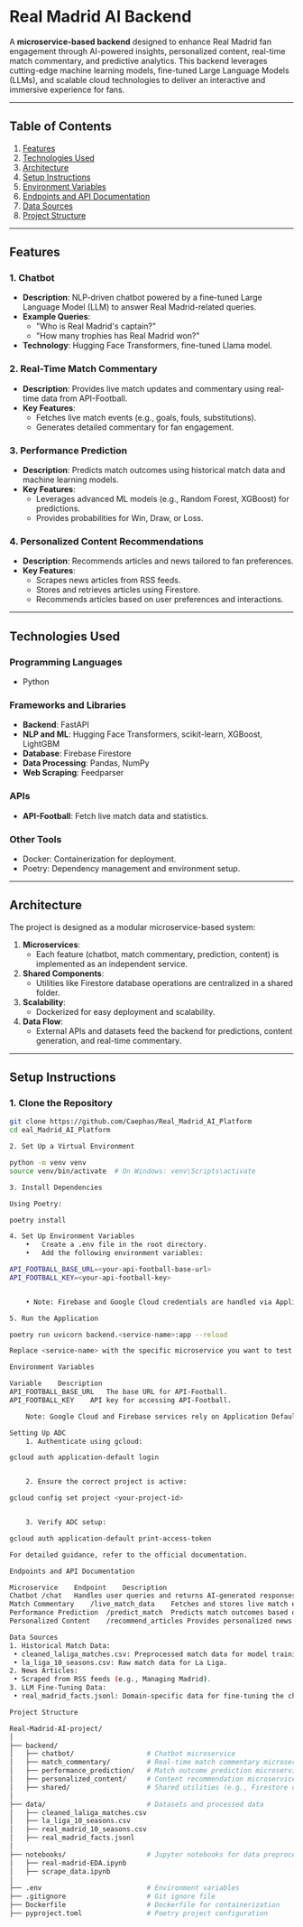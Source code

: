 # **Real Madrid AI Backend**

A **microservice-based backend** designed to enhance Real Madrid fan engagement through AI-powered insights, personalized content, real-time match commentary, and predictive analytics. This backend leverages cutting-edge machine learning models, fine-tuned Large Language Models (LLMs), and scalable cloud technologies to deliver an interactive and immersive experience for fans.

---

## **Table of Contents**
1. [Features](#features)
2. [Technologies Used](#technologies-used)
3. [Architecture](#architecture)
4. [Setup Instructions](#setup-instructions)
5. [Environment Variables](#environment-variables)
6. [Endpoints and API Documentation](#endpoints-and-api-documentation)
7. [Data Sources](#data-sources)
8. [Project Structure](#project-structure)

---

## **Features**

### 1. **Chatbot**
- **Description**: NLP-driven chatbot powered by a fine-tuned Large Language Model (LLM) to answer Real Madrid-related queries.
- **Example Queries**:
  - "Who is Real Madrid's captain?"
  - "How many trophies has Real Madrid won?"
- **Technology**: Hugging Face Transformers, fine-tuned Llama model.

### 2. **Real-Time Match Commentary**
- **Description**: Provides live match updates and commentary using real-time data from API-Football.
- **Key Features**:
  - Fetches live match events (e.g., goals, fouls, substitutions).
  - Generates detailed commentary for fan engagement.

### 3. **Performance Prediction**
- **Description**: Predicts match outcomes using historical match data and machine learning models.
- **Key Features**:
  - Leverages advanced ML models (e.g., Random Forest, XGBoost) for predictions.
  - Provides probabilities for Win, Draw, or Loss.

### 4. **Personalized Content Recommendations**
- **Description**: Recommends articles and news tailored to fan preferences.
- **Key Features**:
  - Scrapes news articles from RSS feeds.
  - Stores and retrieves articles using Firestore.
  - Recommends articles based on user preferences and interactions.

---

## **Technologies Used**

### **Programming Languages**
- Python

### **Frameworks and Libraries**
- **Backend**: FastAPI
- **NLP and ML**: Hugging Face Transformers, scikit-learn, XGBoost, LightGBM
- **Database**: Firebase Firestore
- **Data Processing**: Pandas, NumPy
- **Web Scraping**: Feedparser

### **APIs**
- **API-Football**: Fetch live match data and statistics.

### **Other Tools**
- Docker: Containerization for deployment.
- Poetry: Dependency management and environment setup.

---

## **Architecture**

The project is designed as a modular microservice-based system:

1. **Microservices**:
   - Each feature (chatbot, match commentary, prediction, content) is implemented as an independent service.
2. **Shared Components**:
   - Utilities like Firestore database operations are centralized in a shared folder.
3. **Scalability**:
   - Dockerized for easy deployment and scalability.
4. **Data Flow**:
   - External APIs and datasets feed the backend for predictions, content generation, and real-time commentary.

---

## **Setup Instructions**

### **1. Clone the Repository**
```bash
git clone https://github.com/Caephas/Real_Madrid_AI_Platform
cd eal_Madrid_AI_Platform

2. Set Up a Virtual Environment

python -m venv venv
source venv/bin/activate  # On Windows: venv\Scripts\activate

3. Install Dependencies

Using Poetry:

poetry install

4. Set Up Environment Variables
	•	Create a .env file in the root directory.
	•	Add the following environment variables:

API_FOOTBALL_BASE_URL=<your-api-football-base-url>
API_FOOTBALL_KEY=<your-api-football-key>


	• Note: Firebase and Google Cloud credentials are handled via Application Default Credentials (ADC). You can learn more about setting up ADC here.

5. Run the Application

poetry run uvicorn backend.<service-name>:app --reload

Replace <service-name> with the specific microservice you want to test (e.g., chatbot.api.chatbot_api).

Environment Variables

Variable	Description
API_FOOTBALL_BASE_URL	The base URL for API-Football.
API_FOOTBALL_KEY	API key for accessing API-Football.

	Note: Google Cloud and Firebase services rely on Application Default Credentials (ADC). Ensure ADC is set up on your local environment or deployment platform.

Setting Up ADC
	1. Authenticate using gcloud:

gcloud auth application-default login


	2. Ensure the correct project is active:

gcloud config set project <your-project-id>


	3. Verify ADC setup:

gcloud auth application-default print-access-token

For detailed guidance, refer to the official documentation.

Endpoints and API Documentation

Microservice	Endpoint	Description
Chatbot	/chat	Handles user queries and returns AI-generated responses.
Match Commentary	/live_match_data	Fetches and stores live match events for commentary.
Performance Prediction	/predict_match	Predicts match outcomes based on pre-match data.
Personalized Content	/recommend_articles	Provides personalized news recommendations based on user preferences.

Data Sources
1. Historical Match Data:
 • cleaned_laliga_matches.csv: Preprocessed match data for model training and predictions.
 • la_liga_10_seasons.csv: Raw match data for La Liga.
2. News Articles:
 • Scraped from RSS feeds (e.g., Managing Madrid).
3. LLM Fine-Tuning Data:
 • real_madrid_facts.jsonl: Domain-specific data for fine-tuning the chatbot.

Project Structure

Real-Madrid-AI-project/
│
├── backend/
│   ├── chatbot/                  # Chatbot microservice
│   ├── match_commentary/         # Real-time match commentary microservice
│   ├── performance_prediction/   # Match outcome prediction microservice
│   ├── personalized_content/     # Content recommendation microservice
│   ├── shared/                   # Shared utilities (e.g., Firestore operations)
│
├── data/                         # Datasets and processed data
│   ├── cleaned_laliga_matches.csv
│   ├── la_liga_10_seasons.csv
│   ├── real_madrid_10_seasons.csv
│   ├── real_madrid_facts.jsonl
│
├── notebooks/                    # Jupyter notebooks for data preprocessing and analysis
│   ├── real-madrid-EDA.ipynb
│   ├── scrape_data.ipynb
│
├── .env                          # Environment variables
├── .gitignore                    # Git ignore file
├── Dockerfile                    # Dockerfile for containerization
├── pyproject.toml                # Poetry project configuration
